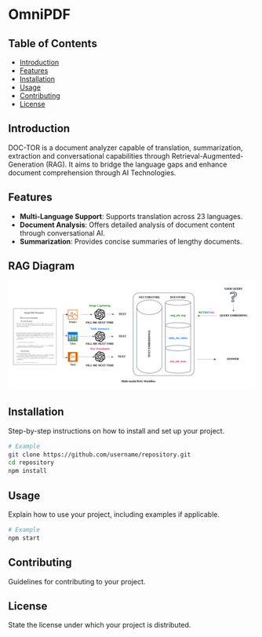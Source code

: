 # OmniPDF 


## Table of Contents
- [Introduction](#introduction)
- [Features](#features)
- [Installation](#installation)
- [Usage](#usage)
- [Contributing](#contributing)
- [License](#license)

## Introduction
DOC-TOR is a document analyzer capable of translation, summarization, extraction and conversational capabilities through Retrieval-Augmented-Generation (RAG). It aims to  bridge the language gaps and enhance document comprehension through AI Technologies. 

## Features
- **Multi-Language Support**: Supports translation across 23 languages.
- **Document Analysis**: Offers detailed analysis of document content through conversational AI.
- **Summarization**: Provides concise summaries of lengthy documents.

## RAG Diagram
![RAG Diagram](images/Multi-modal_Rag_Diagram.png)
## Installation
Step-by-step instructions on how to install and set up your project.

```bash
# Example
git clone https://github.com/username/repository.git
cd repository
npm install
```

## Usage
Explain how to use your project, including examples if applicable.

```bash
# Example
npm start
```

## Contributing
Guidelines for contributing to your project.

## License
State the license under which your project is distributed.
